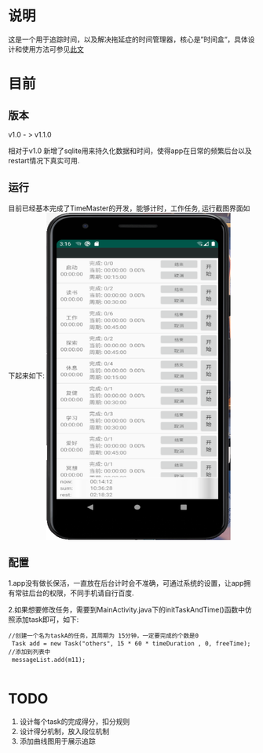 # 说明

这是一个用于追踪时间，以及解决拖延症的时间管理器，核心是”时间盒“，具体设计和使用方法可参见[此文](https://www.cnblogs.com/ishen/p/12345479.html)


# 目前
## 版本

v1.0 - > v1.1.0

相对于v1.0 新增了sqlite用来持久化数据和时间，使得app在日常的频繁后台以及restart情况下真实可用.

## 运行

目前已经基本完成了TimeMaster的开发，能够计时，工作任务, 运行截图界面如下起来如下:
<img src="./Screenshot/v1.1.jpg" width = "375" height = "667" alt="screenshot1" align=center /> 



## 配置

1.app没有做长保活，一直放在后台计时会不准确，可通过系统的设置，让app拥有常驻后台的权限，不同手机请自行百度.



2.如果想要修改任务，需要到MainActivity.java下的initTaskAndTime()函数中仿照添加task即可，如下:

```
//创建一个名为taskA的任务，其周期为 15分钟，一定要完成的个数是0
 Task add = new Task("others", 15 * 60 * timeDuration , 0, freeTime);
//添加到列表中
 messageList.add(m11);
 
```



# TODO

1. 设计每个task的完成得分，扣分规则
2. 设计得分机制，放入段位机制
3. 添加曲线图用于展示追踪